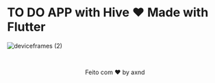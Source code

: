 # TO DO APP with Hive ❤️ Made with Flutter


![deviceframes (2)](https://github.com/axndmathias/flutter_todo_hive/assets/8337562/fbcfb49c-068a-42ef-bea4-d604710c302d)

<br>
<p align="center">Feito com ♥ by axnd</p>
